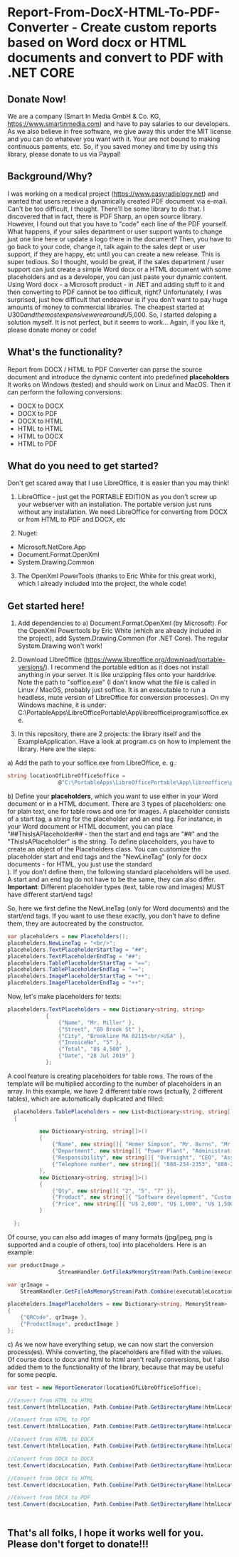 ﻿# Report-From-DocX-HTML-To-PDF-Converter - Create custom reports based on Word docx or HTML documents and convert to PDF with .NET CORE

## Donate Now!
We are a company (Smart In Media GmbH & Co. KG, https://www.smartinmedia.com) and have to pay salaries to our developers. As we also believe in free software, we give away this under the MIT license and you can do whatever you want with it. Your are not bound to making continuous paments, etc. So, if you saved money and time by using this library, please donate to us via Paypal!

## Background/Why?
I was working on a medical project (https://www.easyradiology.net) and wanted that users receive a dynamically created PDF document via e-mail. Can't be too difficult, I thought. There'll be some library to do that. I discovered that in fact, there is PDF Sharp, an open source library. However, I found out that you have to "code" each line of the PDF yourself. What happens, if your sales department or user support wants to change just one line here or update a logo there in the document? Then, you have to go back to your code, change it, talk again to the sales dept or user support, if they are happy, etc until you can create a new release. This is super tedious. So I thought, would be great, if the sales department / user support can just create a simple Word docx or a HTML document with some placeholders and as a developer, you can just paste your dynamic content. 
Using Word docx - a Microsoft product - in .NET and adding stuff to it and then converting to PDF cannot be too difficult, right? Unfortunately, I was surprised, just how difficult that endeavour is if you don't want to pay huge amounts of money to commercial libraries. The cheapest started at U$300 and the most expensive were around U$5,000. So, I started deloping a solution myself. It is not perfect, but it seems to work...
Again, if you like it, please donate money or code!

## What's the functionality?

Report from DOCX / HTML to PDF Converter can parse the source document and introduce the dynamic content into predefined __placeholders__ It works on Windows (tested) and should work on Linux and MacOS. Then it can perform the following conversions:

* DOCX to DOCX 
* DOCX to PDF
* DOCX to HTML
* HTML to HTML
* HTML to DOCX
* HTML to PDF

## What do you need to get started?
Don't get scared away that I use LibreOffice, it is easier than you may think!
1. LibreOffice - just get the PORTABLE EDITION as you don't screw up your webserver with an installation. The portable version just runs without any installation. We need LibreOffice for converting from DOCX or from HTML to PDF and DOCX, etc

2. Nuget: 
* Microsoft.NetCore.App
* Document.Format.OpenXml
* System.Drawing.Common

3. The OpenXml PowerTools (thanks to Eric White for this great work), which I already included into the project, the whole code!

## Get started here!

1. Add dependencies to a) Document.Format.OpenXml (by Microsoft). For the OpenXml Powertools by Eric White (which are already included in the project), add System.Drawing.Common (for .NET Core). The regular System.Drawing won't work!

2. Download LibreOffice (https://www.libreoffice.org/download/portable-versions/). I recommend the portable edition as it does not install anything in your server. It is like unzipping files onto your harddrive. Note the path to "soffice.exe" (I don't know what the file is called in Linux / MacOS, probably just soffice. It is an executable to run a headless, mute version of LibreOffice for conversion processes). On my Windows machine, it is under: C:\PortableApps\LibreOfficePortable\App\libreoffice\program\soffice.exe. 

3. In this repository, there are 2 projects: the library itself and the ExampleApplication. Have a look at program.cs on how to implement the library. Here are the steps:

a) Add the path to your soffice.exe from LibreOffice, e. g.:

```csharp
string locationOfLibreOfficeSoffice =
                @"C:\PortableApps\LibreOfficePortable\App\libreoffice\program\soffice.exe";
```


b) Define your __placeholders__, which you want to use either in your Word document or in a HTML document. There are 3 types of placeholders: one for plain text, one for table rows and one for images. A placeholder consists of a start tag, a string for the placeholder and an end tag. For instance, in your Word document or HTML document, you can place "##ThisIsAPlaceholder## - then the start and end tags are "##" and the "ThisIsAPlaceholder" is the string. To define placeholders, you have to create an object of the Placeholders class. You can customize the placeholder start and end tags and the "NewLineTag" (only for docx documents - for HTML, you just use the standard <br/>). If you don't define them, the following standard placeholders will be used. A start and an end tag do not have to be the same, they can also differ. __Important__: Different placeholder types (text, table row and images) MUST have different start/end tags!

So, here we first define the NewLineTag (only for Word documents) and the start/end tags. If you want to use these exactly, you don't have to define them, they are autocreated by the constructor.

```csharp
var placeholders = new Placeholders();
placeholders.NewLineTag = "<br/>";
placeholders.TextPlaceholderStartTag = "##";
placeholders.TextPlaceholderEndTag = "##";
placeholders.TablePlaceholderStartTag = "==";
placeholders.TablePlaceholderEndTag = "==";
placeholders.ImagePlaceholderStartTag = "++";
placeholders.ImagePlaceholderEndTag = "++";

```

Now, let's make placeholders for texts:

```csharp
placeholders.TextPlaceholders = new Dictionary<string, string>
            {
                {"Name", "Mr. Miller" },
                {"Street", "89 Brook St" },
                {"City", "Brookline MA 02115<br/>USA" },
                {"InvoiceNo", "5" },
                {"Total", "U$ 4,500" },
                {"Date", "28 Jul 2019" }
            };
```

A cool feature is creating placeholders for table rows. The rows of the template will be multiplied according to the number of placeholders in an array. In this example, we have 2 different table rows (actually, 2 different tables), which are automatically duplicated and filled:

```csharp
  placeholders.TablePlaceholders = new List<Dictionary<string, string[]>>
  {

          new Dictionary<string, string[]>()
          {
              {"Name", new string[]{ "Homer Simpson", "Mr. Burns", "Mr. Smithers" }},
              {"Department", new string[]{ "Power Plant", "Administration", "Administration" }},
              {"Responsibility", new string[]{ "Oversight", "CEO", "Assistant" }},
              {"Telephone number", new string[]{ "888-234-2353", "888-295-8383", "888-848-2803" }}
          },
          new Dictionary<string, string[]>()
          {
              {"Qty", new string[]{ "2", "5", "7" }},
              {"Product", new string[]{ "Software development", "Customization", "Travel expenses" }},
              {"Price", new string[]{ "U$ 2,000", "U$ 1,000", "U$ 1,500" }},
          }

  };
```


Of course, you can also add images of many formats (jpg/jpeg, png is supported and a couple of others, too) into placeholders. Here is an example:


```csharp
var productImage =
                StreamHandler.GetFileAsMemoryStream(Path.Combine(executableLocation, "ProductImage.jpg"));

var qrImage =
    StreamHandler.GetFileAsMemoryStream(Path.Combine(executableLocation, "QRCode.PNG"));

placeholders.ImagePlaceholders = new Dictionary<string, MemoryStream>
{
    {"QRCode", qrImage },
    {"ProductImage", productImage }
};
```

c) As we now have everything setup, we can now start the conversion process(es). While converting, the placeholders are filled with the values. Of course docx to docx and html to html aren't really conversions, but I also added them to the functionality of the library, because that may be useful for some people.

```csharp
var test = new ReportGenerator(locationOfLibreOfficeSoffice);

//Convert from HTML to HTML
test.Convert(htmlLocation, Path.Combine(Path.GetDirectoryName(htmlLocation), "Test-HTML-page-out.html"), placeholders);

//Convert from HTML to PDF
test.Convert(htmlLocation, Path.Combine(Path.GetDirectoryName(htmlLocation), "Test-HTML-page-out.pdf"), placeholders);

//Convert from HTML to DOCX
test.Convert(htmlLocation, Path.Combine(Path.GetDirectoryName(htmlLocation), "Test-HTML-page-out.docx"), placeholders);

//Convert from DOCX to DOCX
test.Convert(docxLocation, Path.Combine(Path.GetDirectoryName(htmlLocation), "Test-Template-out.docx"), placeholders);

//Convert from DOCX to HTML
test.Convert(docxLocation, Path.Combine(Path.GetDirectoryName(htmlLocation), "Test-Template-out.html"), placeholders);

//Convert from DOCX to PDF
test.Convert(docxLocation, Path.Combine(Path.GetDirectoryName(htmlLocation), "Test-Template-out.pdf"), placeholders);
         
```

## That's all folks, I hope it works well for you. Please don't forget to donate!!!
